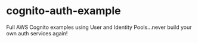 # cognito-auth-example
Full AWS Cognito examples using User and Identity Pools...never build your own auth services again!
